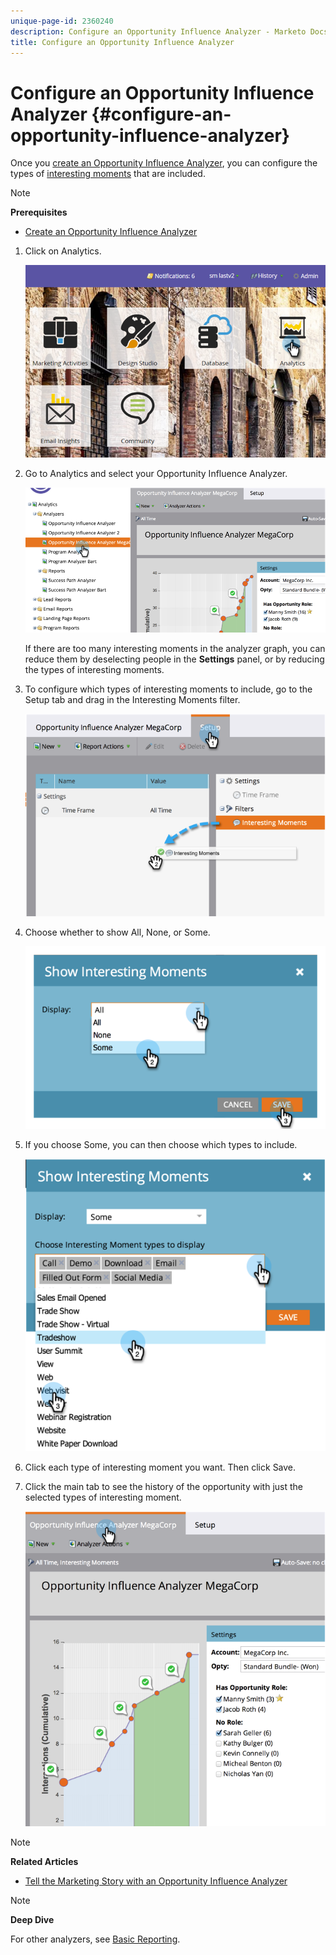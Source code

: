 ```yaml
---
unique-page-id: 2360240
description: Configure an Opportunity Influence Analyzer - Marketo Docs - Product Documentation
title: Configure an Opportunity Influence Analyzer
---
```


# Configure an Opportunity Influence Analyzer {#configure-an-opportunity-influence-analyzer}

Once you  [create an Opportunity Influence Analyzer](create-an-opportunity-influence-analyzer.md), you can configure the types of [interesting moments](../../../../product-docs/marketo-sales-insight/msi-for-salesforce/features/tabs-in-the-msi-panel/interesting-moments-msi/interesting-moments-overview.md) that are included.

>[!NOTE]
>
>**Prerequisites**
>
>* [Create an Opportunity Influence Analyzer](create-an-opportunity-influence-analyzer.md)

1. Click on Analytics.

   ![](assets/login-to-analytics.png)

1. Go to Analytics and select your Opportunity Influence Analyzer.

   ![](assets/image2014-9-17-12-3a28-3a33.png)

   If there are too many interesting moments in the analyzer graph, you can reduce them by deselecting people in the **Settings** panel, or by reducing the types of interesting moments.

1. To configure which types of interesting moments to include, go to the Setup tab and drag in the Interesting Moments filter.

   ![](assets/image2014-9-17-12-3a29-3a10.png)

1. Choose whether to show All, None, or Some.

   ![](assets/image2014-9-17-12-3a29-3a18.png)

1. If you choose Some, you can then choose which types to include.

   ![](assets/image2014-9-17-12-3a29-3a39.png)

1. Click each type of interesting moment you want. Then click Save.
1. Click the main tab to see the history of the opportunity with just the selected types of interesting moment.

   ![](assets/image2014-9-17-12-3a29-3a58.png)

>[!NOTE]
>
>**Related Articles**
>
>* [Tell the Marketing Story with an Opportunity Influence Analyzer](tell-the-marketing-story-with-an-opportunity-influence-analyzer.md)
>

>[!NOTE]
>
>**Deep Dive**
>
>For other analyzers, see [Basic Reporting](http://docs.marketo.com/display/docs/basic+reporting).

